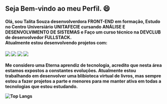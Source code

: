  <h2><b>Seja Bem-vindo ao meu Perfil. 😄<b></h2>

<h4> Olá, sou Talita Souza desenvolverdora FRONT-END em formação, Estudo no Centro Universiário <b>UNITAFECIE</b> cursando ANÁLISE E DESENVOLVIMENTO DE SISTEMAS e Faço um curso técnico na  DEVCLUB de desenvolvedor FULLSTACK.<br>
  Atualmente estou desenvolvendo projetos com:</h4> <img src="https://img.shields.io/badge/HTML5-E34F26?style=for-the-badge&logo=html5&logoColor=white"/> <img src="https://img.shields.io/badge/CSS3-1572B6?style=for-the-badge&logo=css3&logoColor=white"/> <img src="https://img.shields.io/badge/Sass-CC6699?style=for-the-badge&logo=sass&logoColor=white"/> <img src="https://img.shields.io/badge/JavaScript-323330?style=for-the-badge&logo=javascript&logoColor=F7DF1E"/> 
<br> <br> Me considero uma Eterna aprendiz de tecnologia, acredito que nesta área estamos expostos a constantes evoluções. Atualmente estou trabalhando em desenvolver uma blibioteca virtual de livros, mas sempre estou a fazer projetos a parte e menores para me manter ativa em todas a tecnologias que estou estudando.

 ![Top Langs](https://github-readme-stats.vercel.app/api/top-langs/?username=anuraghazra&hide_progress=true) 



